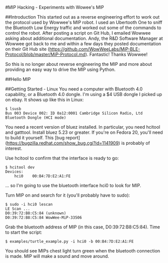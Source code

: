 #MIP Hacking - Experiments with Wowee's MIP

##Introduction
This started out as a reverse engineering effort to work out the protocol used by Wowwee's MIP robot. I used an Ubertooth One to sniff the Bluetooth Low Energy traffic and worked out some of the commands to control the robot. After posting a script on Git Hub, I emailed Wowwee asking about additional documentation. Andy, the R&D Software Manager at Wowwee got back to me and within a few days they posted documentation on their Git Hub site (https://github.com/WowWeeLabs/MiP-BLE-Protocol/blob/master/MiP-Protocol.md). Fantastic! Thanks Wowwee!

So this is no longer about reverse engineering the MIP and more about providing an easy way to drive the MIP using Python.

##Hello MIP

##Getting Started - Linux
You need a computer with Bluetooth 4.0 capability, or a Bluetooth 4.0 dongle. I'm using a $4 USB dongle I picked up on ebay. It shows up like this in Linux:

```
$ lsusb
Bus 003 Device 002: ID 0a12:0001 Cambridge Silicon Radio, Ltd Bluetooth Dongle (HCI mode)
```

You need a recent version of bluez installed. In particular, you need hcitool and gatttool. Install bluez 5.23 or greater. If you're on Fedora 20, you'll need to build it yourself. This [bug report] (https://bugzilla.redhat.com/show_bug.cgi?id=1141909) is probably of interest.

Use hcitool to confirm that the interface is ready to go:
	
```
$ hcitool dev
Devices:
	hci0	00:B4:7D:E2:A1:FE
```

... so I'm going to use the bluetooth interface hci0 to look for MIP.

Turn MIP on and search for it (you'll probably have to sudo):

```
$ sudo -i hci0 lescan
LE Scan ...
D0:39:72:B8:C5:84 (unknown)
D0:39:72:B8:C5:84 WowWee-MiP-33506
```

Grab the bluetooth address of MIP (in this case, D0:39:72:B8:C5:84). Time to start the script:

```
$ examples/turtle_example.py -i hci0 -b 00:B4:7D:E2:A1:FE
```

You should see MIPs chest light turn green when the bluetooth connection is made. MIP will make a sound and move around.

